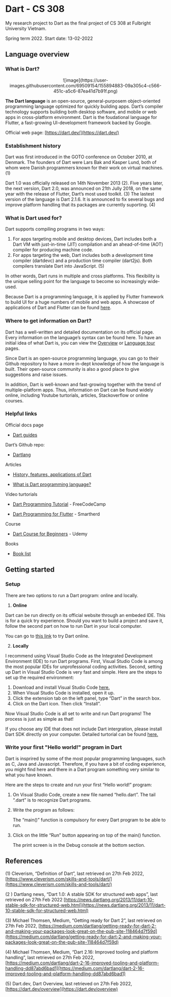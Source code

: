 # Dart - CS 308
My research project to Dart as the final project of CS 308 at Fulbright University Vietnam.

Spring term 2022. Start date: 13-02-2022

## **Language overview**

### **What is Dart?**

<p align="center">
    ![image](https://user-images.githubusercontent.com/69509154/155894883-09a305c4-c566-451c-a5c6-87ea41d7b91f.png)
</p>

**The Dart language** is an open-source, general-purposem object-oriented programming language optimized for quickly building apps. Dart’s compiler technology supports building both desktop software, and mobile or web apps in cross-platform environment. Dart is the foudational language for Flutter, a fast-growing UI-development framework backed by Google. 

Official web page: [https://dart.dev/](https://dart.dev/)

### **Establishment history**

Dart was first introduced in the GOTO conference on October 2010, at Denmark. The founders of Dart were Lars Bak and Kasper Lund, both of whom were  Danish programmers known for their work on virtual machines. (1)

Dart 1.0 was officially released on 14th November 2013 (2). Five years later, the next version, Dart 2.0, was announced on 21th Jully 2018, on the same year with the release of Flutter, Dart’s most used toolkit. (3) The lastest version of the language is Dart 2.1.6. It is announced to fix several bugs and improve platform handling that its packages are currently suporting. (4)

### What is Dart used for?

Dart supports compiling programs in two ways:

1. For apps targeting mobile and desktop devices, Dart includes both a Dart VM with just-in-time (JIT) compilation and an ahead-of-time (AOT) compiler for producing machine code.
2. For apps targeting the web, Dart includes both a development time compiler (dartdevc) and a production time compiler (dart2js). Both compilers translate Dart into JavaScript. (5)

In other words, Dart runs in multiple and cross platforms. This flexibility is the unique selling point for the language to become so increasingly wide-used. 

Because Dart is a programming language, it is applied by Flutter framework to build UI for a huge numbers of mobile and web apps. A showcase of applications of Dart and Flutter can be found [here](https://flutter.dev/showcase). 

### Where to get information on Dart?

Dart has a well-written and detailed documentation on its official page. Every information on the language’s syntax can be found here. To have an initial idea of what Dart is, you can view the [Overview](https://dart.dev/overview) or [Language tour](https://dart.dev/guides/language/language-tour) pages.

Since Dart is an open-source programming language, you can go to their Github repository to have a more in-dept knowledge of how the language is built. Their open-source community is also a good place to give suggestions and raise issues. 

In addition, Dart is well-known and fast-growing together with the trend of multiple-platform apps. Thus, information on Dart can be found widely online, including Youtube turtorials, articles, Stackoverflow or online courses. 

### Helpful links

Official docs page

- [Dart guides](https://dart.dev/guides)

Dart’s Github repo:

- [Dartlang](https://github.com/dart-lang) 

Articles

- [History, features, applications of Dart](https://www.answersjet.com/2021/06/dart-programming-language-history-features-applications-why-should-learn.html)

- [What is Dart programming language?](https://inlab.fib.upc.edu/en/blog/what-dart-programming-language)

Video turtorials

- [Dart Programming Tutorial](https://www.youtube.com/watch?v=Ej_Pcr4uC2Q) - FreeCodeCamp

- [Dart Programming for Flutter](https://www.youtube.com/watch?v=5rtujDjt50I&list=PLlxmoA0rQ-LyHW9voBdNo4gEEIh0SjG-q) - Smartherd

Course

- [Dart Course for Beginners](https://www.udemy.com/course/dartlang/) - Udemy 

Books 

- [Book list](https://dart.dev/resources/books) 

## **Getting started**

### **Setup**

There are two options to run a Dart program: online and locally. 

1. **Online**

Dart can be run directly on its official website through an embeded IDE. This is for a quick try experience. Should you want to build a project and save it, follow the second part on how to run Dart in your local computer. 

You can go to [this link](https://dart.dev/#try-dart) to try Dart online.

2. **Locally**

I recommend using Visual Studio Code as the Integrated Development Environment (IDE) to run Dart programs. First, Visual Studio Code is among the most popular IDEs for unprofessional coding activities. Second, setting up Dart in Visual Studio Code is very fast and simple. Here are the steps to set up the required environment: 

1. Download and install Visual Studio Code [here.](https://code.visualstudio.com/updates/v1_64)
2. When Visual Studio Code is installed, open it up. 
3. Click the extension tab on the left panel, type “Dart” in the search box. 
4. Click on the Dart icon. Then click “Install”.

Now Visual Studio Code is all set to write and run Dart programs! The process is just as simple as that!

If you choose any IDE that does not include Dart intergration, please install Dart SDK directly on your computer. Detailed turtorial can be found [here.](https://dart.dev/get-dart)

### **Write your first "Hello world!" program in Dart**

Dart is insprired by some of the most popular programming languages, such as C, Java and Javascript. Therefore, if you have a bit of coding experience, you might find here and there in a Dart program something very similar to what you have known. 

Here are the steps to create and run your first “Hello world!” program:

1. On Visual Studio Code, create a new file named “hello.dart”. The tail “.dart” is to recognize Dart programs. 
2. Write the program as follows:
    
    
    The “main()” function is compulsory for every Dart program to be able to run.
    
3. Click on the little “Run” button appearing on top of the main() function. 
    
    The print screen is in the Debug console at the bottom section.
    

## References

(1) Cleverism,  “Definition of Dart”, last retrieved on 27th Feb 2022, [https://www.cleverism.com/skills-and-tools/dart/](https://www.cleverism.com/skills-and-tools/dart/)

(2 ) Dartlang news, “Dart 1.0: A stable SDK for structured web apps”, last retrieved on 27th Feb 2022 [https://news.dartlang.org/2013/11/dart-10-stable-sdk-for-structured-web.html](https://news.dartlang.org/2013/11/dart-10-stable-sdk-for-structured-web.html)

(3) Michael Thomsen, Medium, “Getting ready for Dart 2”, last retrieved on 27th Feb 2022,  [https://medium.com/dartlang/getting-ready-for-dart-2-and-making-your-packages-look-great-on-the-pub-site-118464d7f59d](https://medium.com/dartlang/getting-ready-for-dart-2-and-making-your-packages-look-great-on-the-pub-site-118464d7f59d)

(4) Michael Thomsen, Medium, “Dart 2.16: Improved tooling and platform handling”, last retrieved on 27th Feb 2022,  [https://medium.com/dartlang/dart-2-16-improved-tooling-and-platform-handling-dd87abd6bad1](https://medium.com/dartlang/dart-2-16-improved-tooling-and-platform-handling-dd87abd6bad1)

(5) Dart.dev, Dart Overview, last retrieved on 27th Feb 2022, [https://dart.dev/overview](https://dart.dev/overview)
